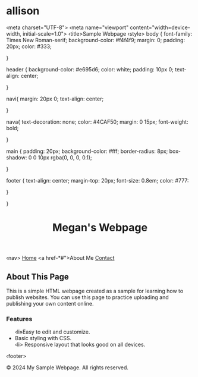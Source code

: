 # allison
<!DOCTYPE html>
<html lang="en">
<head>
‹meta charset="UTF-8">
<meta http-equiv="X-UA Compatible"content="IE=edge">
‹meta name="viewport" content="width=device-width, initial-scale=1.0"> 
‹title>Sample Webpage</title> ‹style> 
body {
font-family: Times New Roman-serif;
background-color: #f4f4f9; 
margin: 0;
padding: 20px;
 color: #333;

}

header {
background-color: #e695d6;
color: white;
padding: 10px 0; 
text-align: center;

}

navi{
margin: 20px 0; 
text-align: center;

}

nava{
text-decoration: none;
color: #4CAF50;
 margin: 0 15px; 
font-weight: bold;

}

main {
padding: 20px;
background-color: #fff; 
border-radius: 8px;
box-shadow: 0 0 10px rgba(0, 0, 0, 0.1);

}

footer {
text-align: center; 
margin-top: 20px; 
font-size: 0.8em; 
color: #777:

}

</style>
</head> 
<body>

}

<header>
<h1> Megan's Webpage </h1>
</header>

‹nav>
<a href="#"> Home</a> 
<a href-*#">About Me</a> 
<a href="#">Contact</a>
</nav>

<main>
<h2>About This Page</h2>
<p>This is a simple HTML webpage created as a sample for learning how to publish websites. You can use this page to practice uploading and publishing your own content online.</p>

<h3>Features</h3>
<ul>
‹li»Easy to edit and customize.</li> 
<li> Basic styling with CSS.</li>
‹li> Responsive layout that looks good on all
devices.</li>
</ul>
</main>

‹footer>
</footer>
&copy; 2024 My Sample Webpage. All rights reserved.

</body>
 </html>
